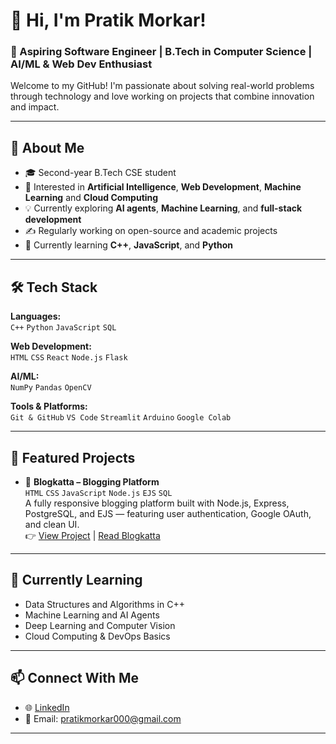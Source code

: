 # 👋 Hi, I'm Pratik Morkar!

### 🚀 Aspiring Software Engineer | B.Tech in Computer Science | AI/ML & Web Dev Enthusiast

Welcome to my GitHub! I'm passionate about solving real-world problems through technology and love working on projects that combine innovation and impact.

---

## 💼 About Me

- 🎓 Second-year B.Tech CSE student  
- 🧠 Interested in **Artificial Intelligence**, **Web Development**, **Machine Learning** and **Cloud Computing**
- 💡 Currently exploring **AI agents**, **Machine Learning**, and **full-stack development**
- ✍️ Regularly working on open-source and academic projects
- 🌱 Currently learning **C++**, **JavaScript**, and **Python**

---

## 🛠️ Tech Stack

**Languages:**  
`C++` `Python` `JavaScript` `SQL`

**Web Development:**  
`HTML` `CSS` `React` `Node.js` `Flask`

**AI/ML:**  
`NumPy` `Pandas` `OpenCV`

**Tools & Platforms:**  
`Git & GitHub` `VS Code` `Streamlit` `Arduino` `Google Colab`

---

## 📌 Featured Projects

- 📝 **Blogkatta – Blogging Platform**  
  `HTML` `CSS` `JavaScript` `Node.js` `EJS` `SQL`  
  A fully responsive blogging platform built with Node.js, Express, PostgreSQL, and EJS — featuring user authentication, Google OAuth, and clean UI.  
  👉 [View Project](https://github.com/pratik0620/BlogKatta) | [Read Blogkatta](https://blogkatta.onrender.com/)

---

## 🧠 Currently Learning

- Data Structures and Algorithms in C++
- Machine Learning and AI Agents
- Deep Learning and Computer Vision
- Cloud Computing & DevOps Basics

---

## 📫 Connect With Me

- 🌐 [LinkedIn](https://www.linkedin.com/in/pratik-morkar-73b340333/)
- 📧 Email: pratikmorkar000@gmail.com

---